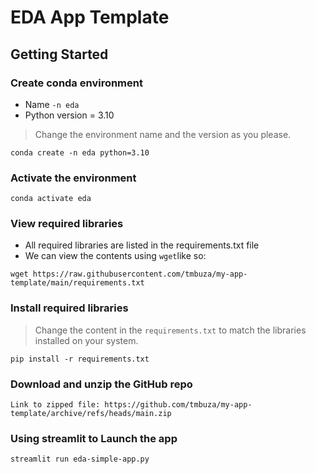 # EDA App Template

## Getting Started

### Create conda environment
- Name `-n eda`
- Python version = 3.10
> Change the environment name and the version as you please.

```
conda create -n eda python=3.10
```

### Activate the environment
```
conda activate eda
```

### View required libraries
- All required libraries are listed in the requirements.txt file
- We can view the contents using `wget`like so:
```
wget https://raw.githubusercontent.com/tmbuza/my-app-template/main/requirements.txt
```

### Install required libraries
> Change the content in the `requirements.txt` to match the libraries installed on your system.
```
pip install -r requirements.txt
```

###  Download and unzip the GitHub repo
```
Link to zipped file: https://github.com/tmbuza/my-app-template/archive/refs/heads/main.zip
```

###  Using streamlit to Launch the app
```
streamlit run eda-simple-app.py
```
